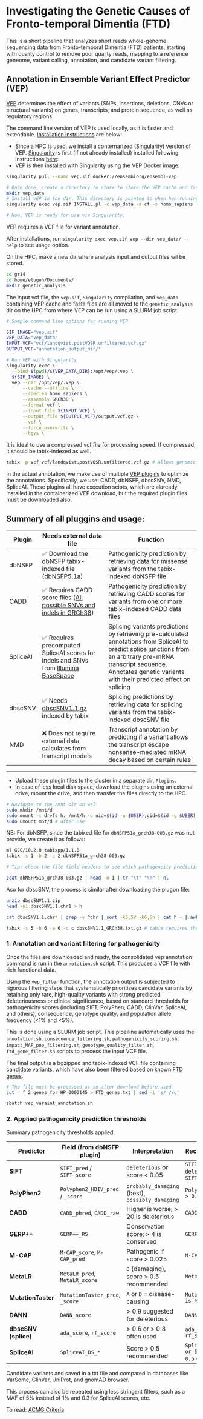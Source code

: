 # Investigating the Genetic Causes of Fronto-temporal Dimentia (FTD)

This is a short pipeline that analyzes short reads whole-genome sequencing data from Fronto-temporal Dimentia (FTD) patients, starting with quality control to remove poor quality reads, mapping to a reference geneome, variant calling, annotation, and candidate variant filtering. 


## Annotation in Ensemble Variant Effect Predictor (VEP)
[VEP](https://genomebiology.biomedcentral.com/articles/10.1186/s13059-016-0974-4) determines the effect of variants (SNPs, insertions, deletions, CNVs or structural variants) on genes, transcripts, and protein sequence, as well as regulatory regions.

The command line version  of VEP is used locally, as it is faster and extendable. [Installation instructions](https://www.ensembl.org/info/docs/tools/vep/index.html) are below:

- Since a HPC is used, we install a conternarized (Singularity) version of VEP. [Singularity](https://sylabs.io/singularity/) is first (if not already installed) installed following instructions [here](https://github.com/sylabs/singularity/blob/main/INSTALL.md): 
- VEP is then installed with Singularity using the VEP Docker image:

```bash
singularity pull --name vep.sif docker://ensemblorg/ensembl-vep

# Once done, create a directory to store to store the VEP cache and fasta file 
mkdir vep_data
# Install VEP in the dir. This directory is pointed to when hen running VEP via Singularity
singularity exec vep.sif INSTALL.pl -c vep_data -a cf -s homo_sapiens -y GRCh38

# Now, VEP is ready for use via Singularity. 
```

VEP requires a VCF file for variant annotation. 

After installations, run ```singularity exec vep.sif vep --dir vep_data/ --help``` to see usage option.

On the HPC, make a new dir where analysis input and output files wil be stored.

```bash
cd gr14
cd home/elugoh/Documents/
mkdir genetic_analysis
```

The input vcf file, the ```vep.sif```, ```Singularity``` compilation, and ```vep_data``` containing VEP cache and fasta files are all moved to the ```genetic_analysis``` dir on the HPC from where VEP can be run using a SLURM job script. 

```bash
# Sample command line options for running VEP

SIF_IMAGE="vep.sif"
VEP_DATA="vep_data"
INPUT_VCF="vcf/landqvist.postVQSR.unfiltered.vcf.gz"
OUTPUT_VCF="annotation_output_dir/"

# Run VEP with Singularity
singularity exec \
  --bind $(pwd)/${VEP_DATA_DIR}:/opt/vep/.vep \
  ${SIF_IMAGE} \
  vep --dir /opt/vep/.vep \
      --cache --offline \
      --species homo_sapiens \
      --assembly GRCh38 \
      --format vcf \
      --input_file ${INPUT_VCF} \
      --output_file ${OUTPUT_VCF}/output.vcf.gz \
      --vcf \
      --force_overwrite \
      --hgvs \
```

It is ideal to use a compressed vcf file for processing speed. If compressed, it should be tabix-indexed as well.

```bash
tabix -p vcf vcf/landqvist.postVQSR.unfiltered.vcf.gz # Allows genomic coordinates to be read quickly and translated into file offsets in the vcf file
```

In the actual annotation, we make use of multiple [VEP plugins](https://www.ensembl.org/info/docs/tools/vep/script/vep_plugins.html) to optimize the annotations. 
Specifically, we use: CADD, dbNSFP, dbscSNV, NMD, SpliceAI. These plugins all have execution scipts, which are alaready installed in the containerized VEP download, but the required  plugin files must be downloaded also. 

Summary of all pluggins and usage:
------------------------------------
| Plugin | Needs external data file             | Function | 
|--------|--------------------------------------|----------| 
| dbNSFP | ✅ Download the dbNSFP tabix-indexed file ([dbNSFP5.1a](https://sites.google.com/site/jpopgen/dbNSFP)) | Pathogenicity prediction by retrieving data for missense variants from the tabix-indexed dbNSFP file |	
| CADD | ✅ Requires CADD score files ([All possible SNVs and indels in GRCh38](https://cadd.gs.washington.edu/download)) | Pathogenicity prediction by retrieving CADD scores for variants from one or more tabix-indexed CADD data files | 
|SpliceAI | ✅ Requires precomputed SpliceAI scores for indels and SNVs from [Illumina BaseSpace](https://basespace.illumina.com/analyses/194103939/files) | Splicing variants predictions by retrieving pre-calculated annotations from SpliceAI to predict splice junctions from an arbitrary pre-mRNA transcript sequence. Annotates genetic variants with their predicted effect on splicing |
| dbscSNV | ✅ Needs [dbscSNV1.1.gz](http://www.liulab.science/dbscsnv.html) indexed by tabix | Splicing predictions by retrieving data for splicing variants from the tabix-indexed dbscSNV file |
| NMD	| ❌ Does not require external data, calculates from transcript models |  Transcript annotation by predicting if a variant allows the transcript escape nonsense-mediated mRNA decay based on certain rules |
------------------------------------


- Upload these plugin files to the cluster in a separate dir, ```Plugins```. 
- In case of less local disk space, download the plugins using an external drive, mount the drive, and then transfer the files directly to the HPC.

```bash
# Navigate to the /mnt dir on wsl
sudo mkdir /mnt/d
sudo mount -t drvfs h: /mnt/h -o uid=$(id -u $USER),gid=$(id -g $USER),metadata
sudo umount mnt/d # after use 
```

NB: For dbNSFP, since the tabixed file for ```dbNSFP51a_grch38-003.gz``` was not provide, we create it as follows: 

```bash
ml GCC/10.2.0 tabixpp/1.1.0 
tabix -s 1 -b 2 -e 2 dbNSFP51a_grch38-003.gz

# Tip: check the file field headers to see which pathogencity prediction parameters to use, as using the "ALL" option generates an unnecessarily large amount of data

zcat dbNSFP51a_grch38-003.gz | head -n 1 | tr "\t" "\n" | nl
```
Aso for dbscSNV, the process is similar after downloading the plugon file:

```bash
unzip dbscSNV1.1.zip
head -n1 dbscSNV1.1.chr1 > h

cat dbscSNV1.1.chr* | grep -v ^chr | sort -k5,5V -k6,6n | cat h - | awk '$5 != "."' | bgzip -c > dbscSNV1.1_GRCh38.txt.gz # the file is bgzipped and sorted by chromosome and position

tabix -s 5 -b 6 -e 6 -c c dbscSNV1.1_GRCh38.txt.gz # tabix requires the processed file
```
### 1. Annotation and variant filtering for pathogenicity
Once the files are downloaded and ready, the consolidated vep annotation command is run in the ```annotation.sh``` script. This produces a VCF file with rich functional data. 

Using the ```vep_filter``` function, the annotation output is subjected to rigorous filtering steps that systematically prioritizes candidate variants by retaining only rare, high-quality variants with strong predicted deleteriousness or clinical significance, based on standard thresholds for pathogenicity scores (including SIFT, PolyPhen, CADD, ClinVar, SpliceAI, and others), consequence, genotype quality, and population allele frequency (<1% and <5%).

This is done using a SLURM job script. This pipeiline automatically uses the ```annotation.sh```,  ```consequence_filtering.sh```, ```pathogenicity_scoring.sh```, ```impact_MAF_pop_filtering.sh```, ```genotype_quality_filter.sh```, ```ftd_gene_filter.sh``` scripts to process the input VCF file.

The final output is a bgzipped and tabix-indexed VCF file containing candidate variants, which have also been filtered based on [known FTD genes](https://hpo.jax.org/browse/term/HP:0002145). 

```bash
# The file must be processed as so after download before used
cut - f 2 genes_for_HP_0002145 > FTD_genes.txt | sed -i 's/ //g' 
```

```bash
sbatch vep_varaint_annotation.sh
```

### 2. Applied pathogenicity prediction thresholds
Summary pathogenicity thresholds applied.

| **Predictor**           | **Field (from dbNSFP plugin)**        | **Interpretation**                          | **Recommended Filter**                            |
|-------------------------|---------------------------------------|----------------------------------------------|---------------------------------------------------|
| **SIFT**                | `SIFT_pred` / `SIFT_score`            | `deleterious` or score < 0.05                | `SIFT_pred is deleterious` or `SIFT_score < 0.05` |
| **PolyPhen2**           | `Polyphen2_HDIV_pred` / `_score`      | `probably_damaging` (best), `possibly_damaging` | `Polyphen2_HDIV_score > 0.8`                      |
| **CADD**                | `CADD_phred`, `CADD_raw`              | Higher is worse; > 20 is deleterious         | `CADD_phred > 20`                                 |
| **GERP++**              | `GERP++_RS`                            | Conservation score; > 4 is conserved         | `GERP++_RS > 4`                                   |
| **M-CAP**               | `M-CAP_score`, `M-CAP_pred`           | Pathogenic if score > 0.025                  | `M-CAP_score > 0.025`                             |
| **MetaLR**              | `MetaLR_pred`, `MetaLR_score`         | `D` (damaging), score > 0.5 recommended      | `MetaLR_score > 0.5`                              |
| **MutationTaster**      | `MutationTaster_pred`, `_score`       | `A` or `D` = disease-causing                 | `MutationTaster_pred is A or D`                  |
| **DANN**                | `DANN_score`                          | > 0.9 suggested for deleterious              | `DANN_score > 0.9`                                |
| **dbscSNV (splice)**    | `ada_score`, `rf_score`               | > 0.6 or > 0.8 often used                    | `ada_score > 0.6 and rf_score > 0.6`              |
| **SpliceAI**            | `SpliceAI_DS_*`                       | Score > 0.5 recommended                      | `SpliceAI_DS_AG > 0.5 or SpliceAI_DS_AL > 0.5` etc. |

Candidate variants and saved in a txt file and compared in databases like VarSome, ClinVar, UniProt, and gnomAD browser.

This process can also be repeated using less stringent filters, such as a MAF of 5% instead of 1% and 0.3 for SpliceAI scores, etc. 



To read: [ACMG Criteria](https://www.nature.com/articles/gim201530)